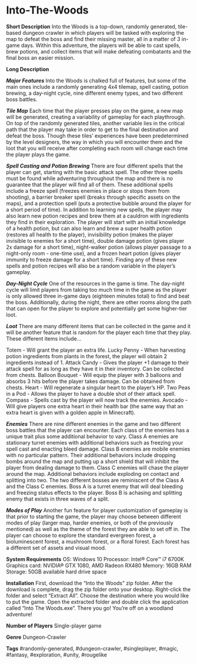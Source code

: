 # Into-The-Woods
 
 **Short Description**
Into the Woods is a top-down, randomly generated, tile-based dungeon crawler in which players will be tasked with exploring the map to defeat the boss and find their missing master, all in a matter of 3 in-game days. Within this adventure, the players will be able to cast spells, brew potions, and collect items that will make defeating combatants and the final boss an easier mission. 

**Long Description**

_**Major Features**_
Into the Woods is chalked full of features, but some of the main ones include a randomly generating 4x4 tilemap, spell casting, potion brewing, a day-night cycle, nine different enemy types, and two different boss battles. 

_**Tile Map**_
Each time that the player presses play on the game, a new map will be generated, creating a variability of gameplay for each playthrough. On top of the randomly generated tiles, another variable lies in the critical path that the player may take in order to get to the final destination and defeat the boss. Though these tiles’ experiences have been predetermined by the level designers, the way in which you will encounter them and the loot that you will receive after completing each room will change each time the player plays the game.

_**Spell Casting and Potion Brewing**_
There are four different spells that the player can get, starting with the basic attack spell. The other three spells must be found while adventuring throughout the map and there is no guarantee that the player will find all of them. These additional spells include a freeze spell (freezes enemies in place or stops them from shooting), a barrier breaker spell (breaks through specific assets on the maps), and a protection spell (puts a protective bubble around the player for a short period of time). In addition to learning new spells, the player may also learn new potion recipes and brew them at a cauldron with ingredients they find in their exploration. The player will start with an initial knowledge of a health potion, but can also learn and brew a super health potion (restores all health to the player), invisibility potion (makes the player invisible to enemies for a short time), double damage potion (gives player 2x damage for a short time), night-walker potion (allows player passage to a night-only room - one-time use), and a frozen heart potion (gives player immunity to freeze damage for a short time). Finding any of these new spells and potion recipes will also be a random variable in the player’s gameplay.

_**Day-Night Cycle**_
One of the resources in the game is time. The day-night cycle will limit players from taking too much time in the game as the player is only allowed three in-game days (eighteen minutes total) to find and beat the boss. Additionally, during the night, there are other rooms along the path that can open for the player to explore and potentially get some higher-tier loot.

_**Loot**_
There are many different items that can be collected in the game and it will be another feature that is random for the player each time that they play. These different items include…

  Totem - Will grant the player an extra life.
  Lucky Penny - When harvesting potion ingredients from plants in the forest, the player will obtain 2 ingredients instead of 1.
  Attack Candy - Gives the player +1 damage to their attack spell for as long as they have it in their inventory. Can be collected from chests.
  Balloon Bouquet - Will equip the player with 3 balloons and absorbs 3 hits before the player takes damage. Can be obtained from chests.
  Heart - Will regenerate a singular heart to the player’s HP. Two Peas in a Pod - Allows the player to have a double shot of their attack spell.
  Compass - Spells cast by the player will now track the enemies.
  Avocado - Will give players one extra heart in their health bar (the same way that an extra heart is given with a golden apple in Minecraft).

_**Enemies**_
There are nine different enemies in the game and two different boss battles that the player can encounter. Each class of the enemies has a unique trait plus some additional behavior to vary. Class A enemies are stationary turret enemies with additional behaviors such as freezing your spell cast and enacting bleed damage. Class B enemies are mobile enemies with no particular pattern. Their additional behaviors include dropping bombs around the map and putting up a short shield that will inhibit the player from dealing damage to them. Class C enemies will chase the player around the map. Additional behaviors include exploding on contact and splitting into two. The two different bosses are reminiscent of the Class A and the Class C enemies. Boss A is a turret enemy that will deal bleeding and freezing status effects to the player. Boss B is achasing and splitting enemy that exists in three waves of a split.

_**Modes of Play**_
Another fun feature for player customization of gameplay is that prior to starting the game, the player may choose between different modes of play (larger map, harder enemies, or both of the previously mentioned) as well as the theme of the forest they are able to set off in. The player can choose to explore the standard evergreen forest, a bioluminescent forest, a mushroom forest, or a floral forest. Each forest has a different set of assets and visual mood.

**System Requirements**
OS: Windows 10
Processor: Intel® Core™ i7 6700K
Graphics card: NVIDIA® GTX 1080, AMD Radeon RX480
Memory: 16GB RAM
Storage: 50GB available hard drive space

**Installation**
First, download the “Into the Woods” zip folder.
After the download is complete, drag the zip folder onto your desktop.
Right-click the folder and select “Extract All”. Choose the destination where you would like to put the game.
Open the extracted folder and double click the application called “Into The Woods.exe”. There you go! You’re off on a woodland adventure!

**Number of Players**
Single-player game

**Genre**
Dungeon-Crawler

**Tags**
#randomly-generated, #dungeon-crawler, #singleplayer, #magic, #fantasy, #exploration, #unity, #rougelike
